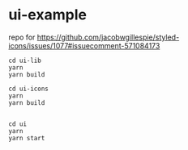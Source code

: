 # ui-example

repo for https://github.com/jacobwgillespie/styled-icons/issues/1077#issuecomment-571084173

```shell
cd ui-lib
yarn
yarn build

cd ui-icons
yarn
yarn build


cd ui
yarn
yarn start
```
